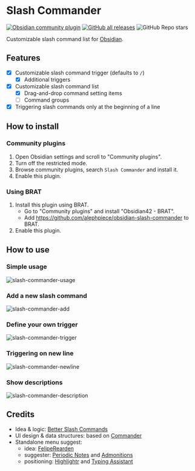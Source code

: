 # Slash Commander

[![Obsidian community plugin](https://img.shields.io/badge/dynamic/json?url=https%3A%2F%2Fraw.githubusercontent.com%2Fobsidianmd%2Fobsidian-releases%2Fmaster%2Fcommunity-plugin-stats.json&query=%24%5B%22slash-commander%22%5D.downloads&logo=obsidian&label=downloads)](https://obsidian.md/plugins?id=slash-commander) [![GitHub all releases](https://img.shields.io/github/downloads/alephpiece/obsidian-slash-commander/total?logo=GitHub)](https://github.com/alephpiece/obsidian-slash-commander/releases) ![GitHub Repo stars](https://custom-icon-badges.demolab.com/github/stars/alephpiece/obsidian-slash-commander?logo=star)

Customizable slash command list for [Obsidian](https://obsidian.md).

## Features

- [x] Customizable slash command trigger (defaults to `/`)
	- [x] Additional triggers
- [x] Customizable slash command list
	- [x] Drag-and-drop command setting items
 	- [ ] Command groups
- [x] Triggering slash commands only at the beginning of a line

## How to install

### Community plugins

1. Open Obsidian settings and scroll to "Community plugins".
2. Turn off the restricted mode.
3. Browse community plugins, search `Slash Commander` and install it.
4. Enable this plugin.

### Using BRAT

1. Install this plugin using BRAT.
   - Go to "Community plugins" and install "Obsidian42 - BRAT". 
   - Add https://github.com/alephpiece/obsidian-slash-commander to BRAT.
2. Enable this plugin.

## How to use

### Simple usage

![slash-commander-usage](https://github.com/alephpiece/obsidian-slash-commander/assets/22237751/bf30296d-0588-48f0-852f-ef1deaf46e27)

### Add a new slash command

![slash-commander-add](https://github.com/alephpiece/obsidian-slash-commander/assets/22237751/95750d82-1846-4a29-af13-9e450cca4a65)

### Define your own trigger

![slash-commander-trigger](https://github.com/alephpiece/obsidian-slash-commander/assets/22237751/95c14d92-686f-4d2d-977b-be0f0dda4c23)

### Triggering on new line

![slash-commander-newline](https://github.com/alephpiece/obsidian-slash-commander/assets/22237751/1343483e-d889-496d-a05f-dd80bcad1797)

### Show descriptions

![slash-commander-description](https://github.com/alephpiece/obsidian-slash-commander/assets/22237751/9b1f3cf9-f04b-4d0b-96ac-b8520edb09e4)

## Credits

- Idea & logic: [Better Slash Commands](https://github.com/SPiCaRiA/obsidian-better-slash-commands)
- UI design & data structures: based on [Commander](https://github.com/phibr0/obsidian-commander)
- Standalone menu suggest:
  - idea: [FelipeRearden](https://github.com/FelipeRearden)
  - suggester: [Periodic Notes](https://github.com/liamcain/obsidian-periodic-notes) and [Admonitions](https://github.com/javalent/admonitions)
  - positioning: [Highlightr](https://github.com/chetachiezikeuzor/Highlightr-Plugin) and [Typing Assistant](https://github.com/Jambo2018/notion-assistant-plugin)

